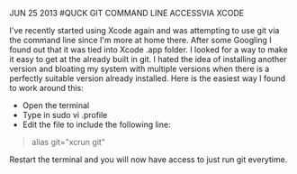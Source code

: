 JUN 25 2013
#QUCK GIT COMMAND LINE ACCESSVIA XCODE

I've recently started using Xcode again and was attempting to use git via the command line since I'm more at home there. After some Googling I found out that it was tied into Xcode .app folder. I looked for a way to make it easy to get at the already built in git. I hated the idea of installing another version and bloating my system with multiple versions when there is a perfectly suitable version already installed. Here is the easiest way I found to work around this:

* Open the terminal
* Type in sudo vi .profile
* Edit the file to include the following line:

<blockquote>alias git="xcrun git"</blockquote>

Restart the terminal and you will now have access to just run git everytime.
